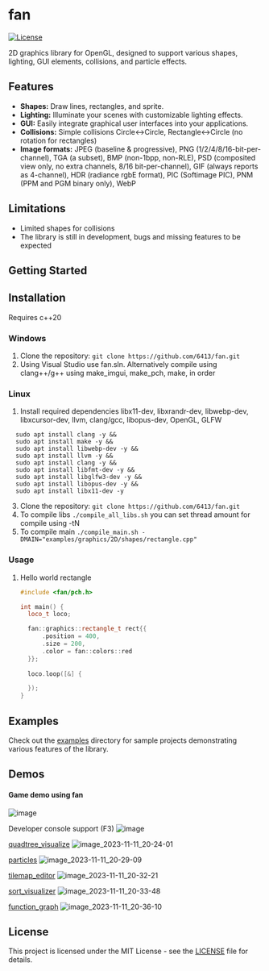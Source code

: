 # fan

[![License](https://img.shields.io/badge/license-MIT-blue.svg)](LICENSE)

2D graphics library for OpenGL, designed to support various shapes, lighting, GUI elements, collisions, and particle effects.

## Features

- **Shapes:** Draw lines, rectangles, and sprite.
- **Lighting:** Illuminate your scenes with customizable lighting effects.
- **GUI:** Easily integrate graphical user interfaces into your applications.
- **Collisions:** Simple collisions Circle<->Circle, Rectangle<->Circle (no rotation for rectangles)
- **Image formats:**
  JPEG (baseline & progressive),
  PNG (1/2/4/8/16-bit-per-channel),
  TGA (a subset),
  BMP (non-1bpp, non-RLE),
  PSD (composited view only, no extra channels, 8/16 bit-per-channel),
  GIF (always reports as 4-channel),
  HDR (radiance rgbE format),
  PIC (Softimage PIC),
  PNM (PPM and PGM binary only),
  WebP

## Limitations
- Limited shapes for collisions
- The library is still in development, bugs and missing features to be expected

## Getting Started

## Installation

Requires c++20

### Windows
1. Clone the repository: `git clone https://github.com/6413/fan.git`
2. Using Visual Studio use fan.sln. Alternatively compile using clang++/g++ using make_imgui, make_pch, make, in order

### Linux
1. Install required dependencies libx11-dev, libxrandr-dev, libwebp-dev, libxcursor-dev, llvm, clang/gcc, libopus-dev, OpenGL, GLFW
 ```
   sudo apt install clang -y &&
   sudo apt install make -y &&
   sudo apt install libwebp-dev -y &&
   sudo apt install llvm -y &&
   sudo apt install clang -y &&
   sudo apt install libfmt-dev -y &&
   sudo apt install libglfw3-dev -y &&
   sudo apt install libopus-dev -y &&
   sudo apt install libx11-dev -y
   ```
3. Clone the repository: `git clone https://github.com/6413/fan.git`
4. To compile libs `./compile_all_libs.sh` you can set thread amount for compile using -tN
5. To compile main `./compile_main.sh -DMAIN="examples/graphics/2D/shapes/rectangle.cpp"`

### Usage

1. Hello world rectangle
    ```cpp
    #include <fan/pch.h>

    int main() {
      loco_t loco;
    
      fan::graphics::rectangle_t rect{{
          .position = 400,
          .size = 200,
          .color = fan::colors::red
      }};
      
      loco.loop([&] {
    
      });
    }
    ```

## Examples

Check out the [examples](examples/) directory for sample projects demonstrating various features of the library.

## Demos

#### Game demo using fan
![image](https://github.com/6413/fan/assets/56801084/973f2fa6-fcd7-4b6a-b66b-b92eefae9bba)

Developer console support (F3)
![image](https://github.com/6413/fan/assets/56801084/7556ce24-ba0f-43c6-85d6-b951351bb59c)


[quadtree_visualize](examples/graphics/2D/quadtree_visualize.cpp)
![image_2023-11-11_20-24-01](https://github.com/6413/fan/assets/56801084/0aac1cbb-2d41-40ef-b0d0-5ab838b9b3d1)

[particles](examples/graphics/2D/shapes/particles.cpp)
![image_2023-11-11_20-29-09](https://github.com/6413/fan/assets/56801084/8c63a7a0-a8c1-451e-82be-af14aabb69b3)

[tilemap_editor](examples/graphics/gui/tilemap_editor.cpp)
![image_2023-11-11_20-32-21](https://github.com/6413/fan/assets/56801084/b41e7417-04fb-4d7f-be6a-2e13379cf521)

[sort_visualizer](examples/graphics/2D/sort_visualizer.cpp)
![image_2023-11-11_20-33-48](https://github.com/6413/fan/assets/56801084/a39c3f93-e902-4401-9efe-2ae15e0035ad)

[function_graph](examples/graphics/2D/function_graph.cpp)
![image_2023-11-11_20-36-10](https://github.com/6413/fan/assets/56801084/c69cf128-b1be-4c2d-8ef2-50d7281ddf07)


## License

This project is licensed under the MIT License - see the [LICENSE](LICENSE) file for details.
